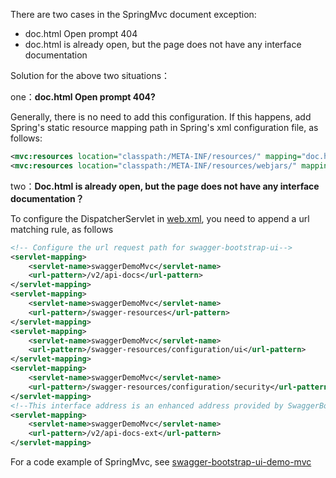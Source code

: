 There are two cases in the SpringMvc document exception:

- doc.html Open prompt 404
- doc.html is already open, but the page does not have any interface documentation

Solution for the above two situations：

one：**doc.html Open prompt 404?**

Generally, there is no need to add this configuration. If this happens, add Spring's static resource mapping path in Spring's xml configuration file, as follows:

```xml
<mvc:resources location="classpath:/META-INF/resources/" mapping="doc.html"/>
<mvc:resources location="classpath:/META-INF/resources/webjars/" mapping="/webjars/**"/>
```

two：**Doc.html is already open, but the page does not have any interface documentation？**

To configure the DispatcherServlet in [web.xml](https://gitee.com/xiaoym/swagger-bootstrap-ui-demo/blob/master/swagger-bootstrap-ui-demo-mvc/src/main/webapp/WEB-INF/web.xml), you need to append a url matching rule, as follows

```xml
<!-- Configure the url request path for swagger-bootstrap-ui-->
<servlet-mapping>
    <servlet-name>swaggerDemoMvc</servlet-name>
    <url-pattern>/v2/api-docs</url-pattern>
</servlet-mapping>
<servlet-mapping>
    <servlet-name>swaggerDemoMvc</servlet-name>
    <url-pattern>/swagger-resources</url-pattern>
</servlet-mapping>
<servlet-mapping>
    <servlet-name>swaggerDemoMvc</servlet-name>
    <url-pattern>/swagger-resources/configuration/ui</url-pattern>
</servlet-mapping>
<servlet-mapping>
    <servlet-name>swaggerDemoMvc</servlet-name>
    <url-pattern>/swagger-resources/configuration/security</url-pattern>
</servlet-mapping>
<!--This interface address is an enhanced address provided by SwaggerBootstrapUi, which can be excluded if no enhancements are used.-->
<servlet-mapping>
    <servlet-name>swaggerDemoMvc</servlet-name>
    <url-pattern>/v2/api-docs-ext</url-pattern>
</servlet-mapping>
```

For a code example of SpringMvc, see [swagger-bootstrap-ui-demo-mvc](https://gitee.com/xiaoym/swagger-bootstrap-ui-demo/tree/master/swagger-bootstrap-ui-demo-mvc)
